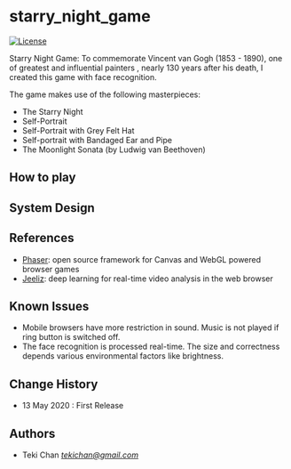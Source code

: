 # starry_night_game
[![License](https://img.shields.io/badge/license-MIT-green.svg)](/LICENSE) 

Starry Night Game: To commemorate Vincent van Gogh (1853 - 1890), one of greatest and influential painters
, nearly 130 years after his death, I created this game with face recognition. 

The game makes use of the following masterpieces:
- The Starry Night
- Self-Portrait
- Self-Portrait with Grey Felt Hat
- Self-portrait with Bandaged Ear and Pipe
- The Moonlight Sonata (by Ludwig van Beethoven)

## How to play

## System Design

## References
- [Phaser](https://phaser.io/): open source framework for Canvas and WebGL powered browser games
- [Jeeliz](https://jeeliz.com/): deep learning for real-time video analysis in the web browser

## Known Issues
- Mobile browsers have more restriction in sound. Music is not played if ring button is switched off.
- The face recognition is processed real-time. The size and correctness depends various environmental factors like brightness.

## Change History
- 13 May 2020 : First Release

## Authors
- Teki Chan *tekichan@gmail.com*